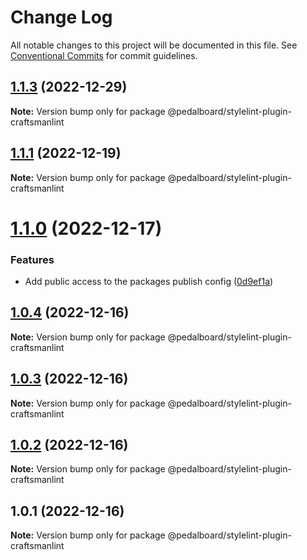 # Change Log

All notable changes to this project will be documented in this file.
See [Conventional Commits](https://conventionalcommits.org) for commit guidelines.

## [1.1.3](https://github.com/mbarzeev/pedalboard/compare/@pedalboard/stylelint-plugin-craftsmanlint@1.1.1...@pedalboard/stylelint-plugin-craftsmanlint@1.1.3) (2022-12-29)

**Note:** Version bump only for package @pedalboard/stylelint-plugin-craftsmanlint





## [1.1.1](https://github.com/mbarzeev/pedalboard/compare/@pedalboard/stylelint-plugin-craftsmanlint@1.1.0...@pedalboard/stylelint-plugin-craftsmanlint@1.1.1) (2022-12-19)

**Note:** Version bump only for package @pedalboard/stylelint-plugin-craftsmanlint





# [1.1.0](https://github.com/mbarzeev/pedalboard/compare/@pedalboard/stylelint-plugin-craftsmanlint@1.0.4...@pedalboard/stylelint-plugin-craftsmanlint@1.1.0) (2022-12-17)


### Features

* Add public access to the packages publish config ([0d9ef1a](https://github.com/mbarzeev/pedalboard/commit/0d9ef1ad18a1a1ae3f857e0c66f786e91b394fa5))





## [1.0.4](https://github.com/mbarzeev/pedalboard/compare/@pedalboard/stylelint-plugin-craftsmanlint@1.0.3...@pedalboard/stylelint-plugin-craftsmanlint@1.0.4) (2022-12-16)

**Note:** Version bump only for package @pedalboard/stylelint-plugin-craftsmanlint





## [1.0.3](https://github.com/mbarzeev/pedalboard/compare/@pedalboard/stylelint-plugin-craftsmanlint@1.0.2...@pedalboard/stylelint-plugin-craftsmanlint@1.0.3) (2022-12-16)

**Note:** Version bump only for package @pedalboard/stylelint-plugin-craftsmanlint





## [1.0.2](https://github.com/mbarzeev/pedalboard/compare/@pedalboard/stylelint-plugin-craftsmanlint@1.0.1...@pedalboard/stylelint-plugin-craftsmanlint@1.0.2) (2022-12-16)

**Note:** Version bump only for package @pedalboard/stylelint-plugin-craftsmanlint





## 1.0.1 (2022-12-16)

**Note:** Version bump only for package @pedalboard/stylelint-plugin-craftsmanlint
